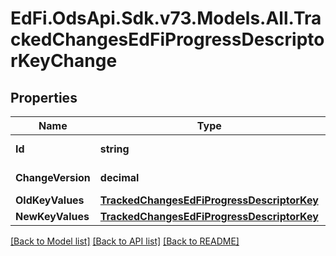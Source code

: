 # EdFi.OdsApi.Sdk.v73.Models.All.TrackedChangesEdFiProgressDescriptorKeyChange

## Properties

Name | Type | Description | Notes
------------ | ------------- | ------------- | -------------
**Id** | **string** | Resource identifier | [optional] 
**ChangeVersion** | **decimal** | Change version | [optional] 
**OldKeyValues** | [**TrackedChangesEdFiProgressDescriptorKey**](TrackedChangesEdFiProgressDescriptorKey.md) |  | [optional] 
**NewKeyValues** | [**TrackedChangesEdFiProgressDescriptorKey**](TrackedChangesEdFiProgressDescriptorKey.md) |  | [optional] 

[[Back to Model list]](../../README.md#documentation-for-models) [[Back to API list]](../../README.md#documentation-for-api-endpoints) [[Back to README]](../../README.md)

